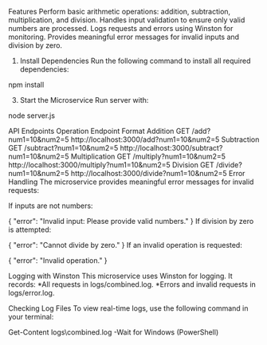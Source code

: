 Features
 Perform basic arithmetic operations: addition, subtraction, multiplication, and division.
 Handles input validation to ensure only valid numbers are processed.
 Logs requests and errors using Winston for monitoring.
 Provides meaningful error messages for invalid inputs and division by zero.


1. Install Dependencies
Run the following command to install all required dependencies:

npm install

3. Start the Microservice
Run server with:

node server.js

API Endpoints
Operation	Endpoint Format	
Addition	GET /add?num1=10&num2=5	http://localhost:3000/add?num1=10&num2=5
Subtraction	GET /subtract?num1=10&num2=5	http://localhost:3000/subtract?num1=10&num2=5
Multiplication	GET /multiply?num1=10&num2=5	http://localhost:3000/multiply?num1=10&num2=5
Division	GET /divide?num1=10&num2=5	http://localhost:3000/divide?num1=10&num2=5
Error Handling
The microservice provides meaningful error messages for invalid requests:

If inputs are not numbers:

{ "error": "Invalid input: Please provide valid numbers." }
If division by zero is attempted:

{ "error": "Cannot divide by zero." }
If an invalid operation is requested:

{ "error": "Invalid operation." }

Logging with Winston
This microservice uses Winston for logging. It records:
*All requests in logs/combined.log.
*Errors and invalid requests in logs/error.log.

Checking Log Files
To view real-time logs, use the following command in your terminal:

Get-Content logs\combined.log -Wait  for Windows (PowerShell)

